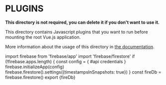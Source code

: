 # PLUGINS

**This directory is not required, you can delete it if you don't want to use it.**

This directory contains Javascript plugins that you want to run before mounting the root Vue.js application.

More information about the usage of this directory in [the documentation](https://nuxtjs.org/guide/plugins).

import firebase from 'firebase/app'
import 'firebase/firestore'
if (!firebase.apps.length) {
	    const config = {
		        #api credentials
		        }
	    firebase.initializeApp(config)
	    firebase.firestore().settings({timestampsInSnapshots: true})
}
const fireDb = firebase.firestore()
export {fireDb}
